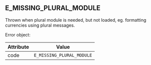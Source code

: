 ## E_MISSING_PLURAL_MODULE

Thrown when plural module is needed, but not loaded, eg. formatting currencies
using plural messages.

Error object:

| Attribute | Value |
| --- | --- |
| code | `E_MISSING_PLURAL_MODULE` |
